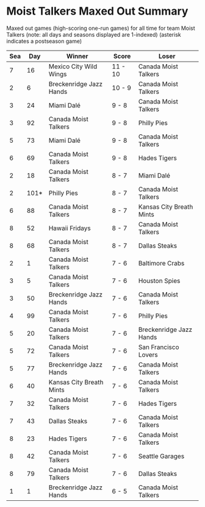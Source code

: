 # Moist Talkers Maxed Out Summary



Maxed out games (high-scoring one-run games) for all time for team Moist Talkers (note: all days and seasons displayed are 1-indexed) (asterisk indicates a postseason game)


| Sea | Day | Winner | Score | Loser | 
| ------ |------ |------ |------ |------ |
| 7 | 16 | Mexico City Wild Wings | 11 - 10 | Canada Moist Talkers | 
| 2 | 6 | Breckenridge Jazz Hands | 10 - 9 | Canada Moist Talkers | 
| 3 | 24 | Miami Dalé | 9 - 8 | Canada Moist Talkers | 
| 3 | 92 | Canada Moist Talkers | 9 - 8 | Philly Pies | 
| 5 | 73 | Miami Dalé | 9 - 8 | Canada Moist Talkers | 
| 6 | 69 | Canada Moist Talkers | 9 - 8 | Hades Tigers | 
| 2 | 18 | Canada Moist Talkers | 8 - 7 | Miami Dalé | 
| 2 | 101* | Philly Pies | 8 - 7 | Canada Moist Talkers | 
| 6 | 88 | Canada Moist Talkers | 8 - 7 | Kansas City Breath Mints | 
| 8 | 52 | Hawaii Fridays | 8 - 7 | Canada Moist Talkers | 
| 8 | 68 | Canada Moist Talkers | 8 - 7 | Dallas Steaks | 
| 2 | 1 | Canada Moist Talkers | 7 - 6 | Baltimore Crabs | 
| 3 | 5 | Canada Moist Talkers | 7 - 6 | Houston Spies | 
| 3 | 50 | Breckenridge Jazz Hands | 7 - 6 | Canada Moist Talkers | 
| 4 | 99 | Canada Moist Talkers | 7 - 6 | Philly Pies | 
| 5 | 20 | Canada Moist Talkers | 7 - 6 | Breckenridge Jazz Hands | 
| 5 | 72 | Canada Moist Talkers | 7 - 6 | San Francisco Lovers | 
| 5 | 77 | Breckenridge Jazz Hands | 7 - 6 | Canada Moist Talkers | 
| 6 | 40 | Kansas City Breath Mints | 7 - 6 | Canada Moist Talkers | 
| 7 | 32 | Canada Moist Talkers | 7 - 6 | Hades Tigers | 
| 7 | 43 | Dallas Steaks | 7 - 6 | Canada Moist Talkers | 
| 8 | 23 | Hades Tigers | 7 - 6 | Canada Moist Talkers | 
| 8 | 42 | Canada Moist Talkers | 7 - 6 | Seattle Garages | 
| 8 | 79 | Canada Moist Talkers | 7 - 6 | Dallas Steaks | 
| 1 | 1 | Breckenridge Jazz Hands | 6 - 5 | Canada Moist Talkers | 


